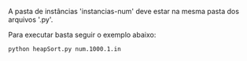 A pasta de instâncias 'instancias-num' deve estar na
mesma pasta dos arquivos '.py'. 

Para executar basta seguir o exemplo abaixo:

```
python heapSort.py num.1000.1.in
```
